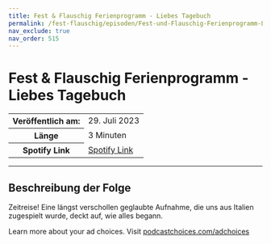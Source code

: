 ```yaml
---
title: Fest & Flauschig Ferienprogramm - Liebes Tagebuch 
permalink: /fest-flauschig/episoden/Fest-und-Flauschig-Ferienprogramm-Liebes-Tagebuch
nav_exclude: true
nav_order: 515
---
```


# Fest & Flauschig Ferienprogramm - Liebes Tagebuch 
<table class="resp-table dcf-table dcf-table-responsive dcf-table-bordered dcf-table-striped dcf-w-100%">
                    <tbody>
                        <tr>
                            <th scope="row">Veröffentlich am:</th>
                            <td data-label="Veröffentlich am:">29. Juli 2023</td>
                        </tr>
                        <tr>
                            <th scope="row">Länge </th>
                            <td data-label="Länge ">3 Minuten</td>
                        </tr><tr>
                                <th scope="row">Spotify Link</th>
                                <td data-label="Spotify Link"><a href="https://open.spotify.com/episode/1JRP0NBxxT70aKh95wZuKQ">Spotify Link</a></td>
                            </tr></tbody>
                </table>

***

## Beschreibung der Folge

<div>
<p>Zeitreise! Eine längst verschollen geglaubte Aufnahme, die uns aus Italien zugespielt wurde, deckt auf, wie alles begann.</p><p> </p><p>Learn more about your ad choices. Visit <a href="https://podcastchoices.com/adchoices" rel="nofollow">podcastchoices.com/adchoices</a></p>  
</div>

